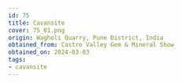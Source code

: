 ```yaml
---
id: 75
title: Cavansite
cover: 75_01.png
origin: Wagholi Quarry, Pune District, India
obtained_from: Castro Valley Gem & Mineral Show
obtained_on: 2024-03-03
tags:
- cavansite
---
```

